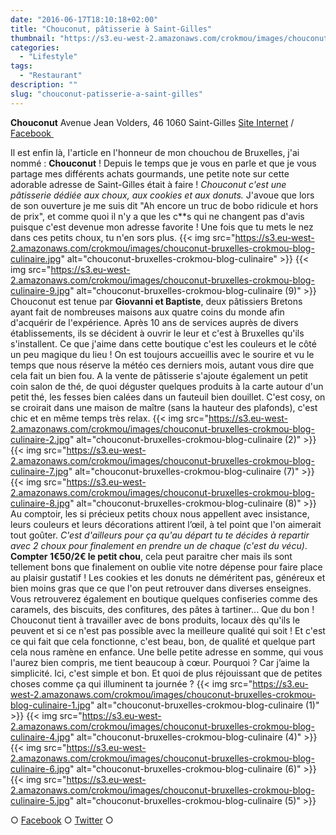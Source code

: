 ```yaml
---
date: "2016-06-17T18:10:18+02:00"
title: "Chouconut, pâtisserie à Saint-Gilles"
thumbnail: "https://s3.eu-west-2.amazonaws.com/crokmou/images/chouconut-bruxelles-crokmou-blog-culinaire-3.jpg"
categories:
  - "Lifestyle"
tags:
  - "Restaurant"
description: ""
slug: "chouconut-patisserie-a-saint-gilles"
---
```


**Chouconut** Avenue Jean Volders, 46 1060 Saint-Gilles [Site Internet](http://www.chouconut.com/) / [Facebook ](https://www.facebook.com/Chouconut)

Il est enfin là, l'article en l'honneur de mon chouchou de Bruxelles, j'ai nommé : **Chouconut** ! Depuis le temps que je vous en parle et que je vous partage mes différents achats gourmands, une petite note sur cette adorable adresse de Saint-Gilles était à faire ! _Chouconut c'est une pâtisserie dédiée aux choux, aux cookies et aux donuts._ J'avoue que lors de son ouverture je me suis dit "Ah encore un truc de bobo ridicule et hors de prix", et comme quoi il n'y a que les c**s qui ne changent pas d'avis puisque c'est devenue mon adresse favorite ! Une fois que tu mets le nez dans ces petits choux, tu n'en sors plus. {{< img src="https://s3.eu-west-2.amazonaws.com/crokmou/images/chouconut-bruxelles-crokmou-blog-culinaire.jpg" alt="chouconut-bruxelles-crokmou-blog-culinaire" >}} {{< img src="https://s3.eu-west-2.amazonaws.com/crokmou/images/chouconut-bruxelles-crokmou-blog-culinaire-9.jpg" alt="chouconut-bruxelles-crokmou-blog-culinaire (9)" >}} Chouconut est tenue par **Giovanni et Baptiste**, deux pâtissiers Bretons ayant fait de nombreuses maisons aux quatre coins du monde afin d'acquérir de l'expérience. Après 10 ans de services auprès de divers établissements, ils se décident à ouvrir le leur et c'est à Bruxelles qu'ils s'installent. Ce que j'aime dans cette boutique c'est les couleurs et le côté un peu magique du lieu ! On est toujours accueillis avec le sourire et vu le temps que nous réserve la météo ces derniers mois, autant vous dire que cela fait un bien fou. A la vente de pâtisserie s'ajoute également un petit coin salon de thé, de quoi déguster quelques produits à la carte autour d'un petit thé, les fesses bien calées dans un fauteuil bien douillet. C'est cosy, on se croirait dans une maison de maître (sans la hauteur des plafonds), c'est chic et en même temps très relax. {{< img src="https://s3.eu-west-2.amazonaws.com/crokmou/images/chouconut-bruxelles-crokmou-blog-culinaire-2.jpg" alt="chouconut-bruxelles-crokmou-blog-culinaire (2)" >}} {{< img src="https://s3.eu-west-2.amazonaws.com/crokmou/images/chouconut-bruxelles-crokmou-blog-culinaire-7.jpg" alt="chouconut-bruxelles-crokmou-blog-culinaire (7)" >}} {{< img src="https://s3.eu-west-2.amazonaws.com/crokmou/images/chouconut-bruxelles-crokmou-blog-culinaire-8.jpg" alt="chouconut-bruxelles-crokmou-blog-culinaire (8)" >}} Au comptoir, les si précieux petits choux nous appellent avec insistance, leurs couleurs et leurs décorations attirent l’œil, à tel point que l'on aimerait tout goûter. _C'est d'ailleurs pour ça qu'au départ tu te décides à repartir avec 2 choux pour finalement en prendre un de chaque (c'est du vécu)_. **Compter 1€50/2€ le petit chou**, cela peut paraitre cher mais ils sont tellement bons que finalement on oublie vite notre dépense pour faire place au plaisir gustatif ! Les cookies et les donuts ne déméritent pas, généreux et bien moins gras que ce que l'on peut retrouver dans diverses enseignes. Vous retrouverez également en boutique quelques confiseries comme des caramels, des biscuits, des confitures, des pâtes à tartiner... Que du bon ! Chouconut tient à travailler avec de bons produits, locaux dès qu'ils le peuvent et si ce n'est pas possible avec la meilleure qualité qui soit ! Et c'est ce qui fait que cela fonctionne, c'est beau, bon, de qualité et quelque part cela nous ramène en enfance. Une belle petite adresse en somme, qui vous l'aurez bien compris, me tient beaucoup à cœur. Pourquoi ? Car j’aime la simplicité. Ici, c'est simple et bon. Et quoi de plus réjouissant que de petites choses comme ça qui illuminent ta journée ? {{< img src="https://s3.eu-west-2.amazonaws.com/crokmou/images/chouconut-bruxelles-crokmou-blog-culinaire-1.jpg" alt="chouconut-bruxelles-crokmou-blog-culinaire (1)" >}} {{< img src="https://s3.eu-west-2.amazonaws.com/crokmou/images/chouconut-bruxelles-crokmou-blog-culinaire-4.jpg" alt="chouconut-bruxelles-crokmou-blog-culinaire (4)" >}} {{< img src="https://s3.eu-west-2.amazonaws.com/crokmou/images/chouconut-bruxelles-crokmou-blog-culinaire-6.jpg" alt="chouconut-bruxelles-crokmou-blog-culinaire (6)" >}} {{< img src="https://s3.eu-west-2.amazonaws.com/crokmou/images/chouconut-bruxelles-crokmou-blog-culinaire-5.jpg" alt="chouconut-bruxelles-crokmou-blog-culinaire (5)" >}}

○ [Facebook](https://www.facebook.com/crokmou.blog) ○ [Twitter](https://twitter.com/Crokmou) ○